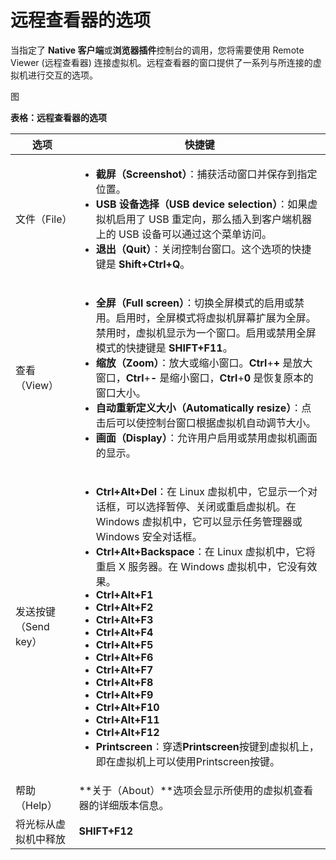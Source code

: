 # 远程查看器的选项

当指定了 **Native 客户端**或**浏览器插件**控制台的调用，您将需要使用 Remote Viewer (远程查看器) 连接虚拟机。远程查看器的窗口提供了一系列与所连接的虚拟机进行交互的选项。

  图

**表格：远程查看器的选项**

|选项|快捷键|
|----|----|
|文件（File）|<ul><li>**截屏（Screenshot）**：捕获活动窗口并保存到指定位置。</li><li>**USB 设备选择（USB device selection）**：如果虚拟机启用了 USB 重定向，那么插入到客户端机器上的 USB 设备可以通过这个菜单访问。</li><li>**退出（Quit）**：关闭控制台窗口。这个选项的快捷键是 **Shift+Ctrl+Q**。</li></ul>|
|查看（View）|<ul><li>**全屏（Full screen）**：切换全屏模式的启用或禁用。启用时，全屏模式将虚拟机屏幕扩展为全屏。禁用时，虚拟机显示为一个窗口。启用或禁用全屏模式的快捷键是 **SHIFT+F11**。</li><li>**缩放（Zoom）**：放大或缩小窗口。**Ctrl**+**+** 是放大窗口，**Ctrl**+**-** 是缩小窗口，**Ctrl**+**0** 是恢复原本的窗口大小。</li><li>**自动重新定义大小（Automatically resize）**：点击后可以使控制台窗口根据虚拟机自动调节大小。</li><li>**画面（Display）**：允许用户启用或禁用虚拟机画面的显示。</li></ul>|
|发送按键（Send key）|<ul><li>**Ctrl+Alt+Del**：在 Linux 虚拟机中，它显示一个对话框，可以选择暂停、关闭或重启虚拟机。在 Windows 虚拟机中，它可以显示任务管理器或 Windows 安全对话框。</li><li>**Ctrl+Alt+Backspace**：在 Linux 虚拟机中，它将重启 X 服务器。在 Windows 虚拟机中，它没有效果。</li><li>**Ctrl+Alt+F1**</li><li>**Ctrl+Alt+F2**</li><li>**Ctrl+Alt+F3**</li><li>**Ctrl+Alt+F4**</li><li>**Ctrl+Alt+F5**</li><li>**Ctrl+Alt+F6**</li><li>**Ctrl+Alt+F7**</li><li>**Ctrl+Alt+F8**</li><li>**Ctrl+Alt+F9**</li><li>**Ctrl+Alt+F10**</li><li>**Ctrl+Alt+F11**</li><li>**Ctrl+Alt+F12**</li><li>**Printscreen**：穿透**Printscreen**按键到虚拟机上，即在虚拟机上可以使用Printscreen按键。</li></ul>|
|帮助（Help）|**关于（About）**选项会显示所使用的虚拟机查看器的详细版本信息。|
|将光标从虚拟机中释放|**SHIFT+F12**|

